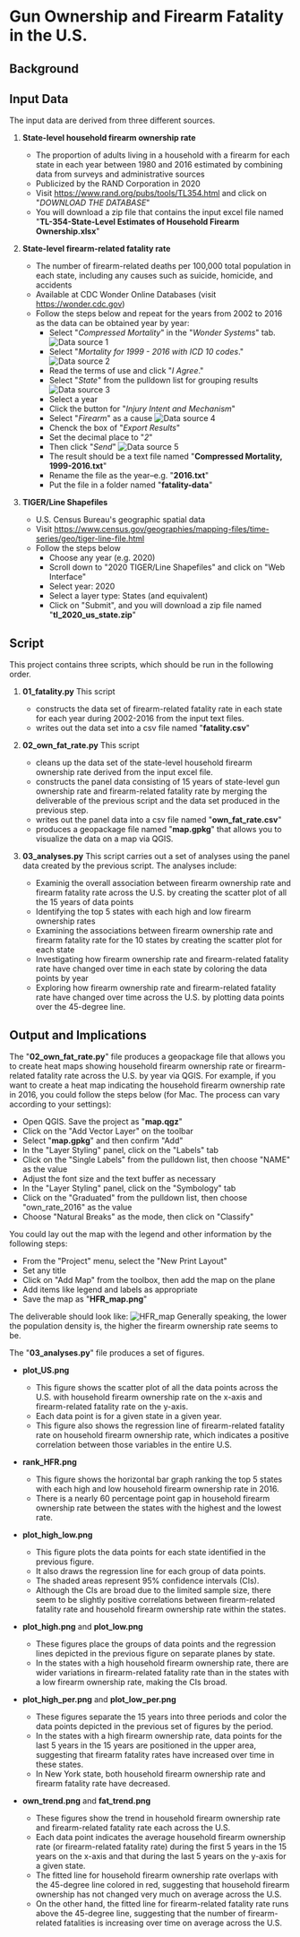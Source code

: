 # Gun Ownership and Firearm Fatality in the U.S.

## Background


## Input Data

The input data are derived from three different sources.
1. **State-level household firearm ownership rate**
    - The proportion of adults living in a household with a firearm for each state in each year between 1980 and 2016 estimated by combining data from surveys and administrative sources
    - Publicized by the RAND Corporation in 2020
    - Visit https://www.rand.org/pubs/tools/TL354.html and click on "*DOWNLOAD THE DATABASE*"
    - You will download a zip file that contains the input excel file named "**TL-354-State-Level Estimates of Household Firearm Ownership.xlsx**"

2. **State-level firearm-related fatality rate**
    - The number of firearm-related deaths per 100,000 total population in each state, including any causes such as suicide, homicide, and accidents
    - Available at CDC Wonder Online Databases (visit https://wonder.cdc.gov)
    - Follow the steps below and repeat for the years from 2002 to 2016 as the data can be obtained year by year:
        - Select "*Compressed Mortality*" in the "*Wonder Systems*" tab.
        ![Data source 1](Data-source/Data-source_1.png)
        - Select "*Mortality for 1999 - 2016 with ICD 10 codes*."
        ![Data source 2](Data-source/Data-source_2.png)
        - Read the terms of use and click "*I Agree*."
        - Select "*State*" from the pulldown list for grouping results
        ![Data source 3](Data-source/Data-source_3.png)
        - Select a year
        - Click the button for "*Injury Intent and Mechanism*"
        - Select "*Firearm*" as a cause
        ![Data source 4](Data-source/Data-source_4.png)
        - Chenck the box of "*Export Results*"
        - Set the decimal place to "*2*"
        - Then click "*Send*"
        ![Data source 5](Data-source/Data-source_5.png)
        - The result should be a text file named "**Compressed Mortality, 1999-2016.txt**"
        - Rename the file as the year–e.g. "**2016.txt**"
        - Put the file in a folder named "**fatality-data**"

3. **TIGER/Line Shapefiles**
    - U.S. Census Bureau's geographic spatial data
    - Visit https://www.census.gov/geographies/mapping-files/time-series/geo/tiger-line-file.html
    - Follow the steps below
        - Choose any year (e.g. 2020)
        - Scroll down to "2020 TIGER/Line Shapefiles" and click on "Web Interface"
        - Select year: 2020
        - Select a layer type: States (and equivalent)
        - Click on "Submit", and you will download a zip file named "**tl_2020_us_state.zip**"

## Script

This project contains three scripts, which should be run in the following order.
1. **01_fatality.py**
    This script 
    - constructs the data set of firearm-related fatality rate in each state for each year during 2002-2016 from the input text files.
    - writes out the data set into a csv file named "**fatality.csv**"

2. **02_own_fat_rate.py**
    This script
    - cleans up the data set of the state-level household firearm ownership rate derived from the input excel file.
    - constructs the panel data consisting of 15 years of state-level gun ownership rate and firearm-related fatality rate by merging the deliverable of the previous script and the data set produced in the previous step.
    - writes out the panel data into a csv file named "**own_fat_rate.csv**"
    - produces a geopackage file named "**map.gpkg**" that allows you to visualize the data on a map via QGIS.

3. **03_analyses.py**
    This script carries out a set of analyses using the panel data created by the previous script. The analyses include:
    - Examinig the overall association between firearm ownership rate and firearm fatality rate across the U.S. by creating the scatter plot of all the 15 years of data points
    - Identifying the top 5 states with each high and low firearm ownership rates
    - Examining the associations between firearm ownership rate and firearm fatality rate for the 10 states by creating the scatter plot for each state
    - Investigating how firearm ownership rate and firearm-related fatality rate have changed over time in each state by coloring the data points by year
    - Exploring how firearm ownership rate and firearm-related fatality rate have changed over time across the U.S. by plotting data points over the 45-degree line.

## Output and Implications

The "**02_own_fat_rate.py**" file produces a geopackage file that allows you to create heat maps showing household firearm ownership rate or firearm-related fatality rate across the U.S. by year via QGIS. For example, if you want to create a heat map indicating the household firearm ownership rate in 2016, you could follow the steps below (for Mac. The process can vary according to your settings):
- Open QGIS. Save the project as "**map.qgz**"
- Click on the "Add Vector Layer" on the toolbar
- Select "**map.gpkg**" and then confirm "Add"
- In the "Layer Styling" panel, click on the "Labels" tab
- Click on the "Single Labels" from the pulldown list, then choose "NAME" as the value
- Adjust the font size and the text buffer as necessary
- In the "Layer Styling" panel, click on the "Symbology" tab
- Click on the "Graduated" from the pulldown list, then choose "own_rate_2016" as the value
- Choose "Natural Breaks" as the mode, then click on "Classify"

You could lay out the map with the legend and other information by the following steps:
- From the "Project" menu, select the "New Print Layout"
- Set any title
- Click on "Add Map" from the toolbox, then add the map on the plane
- Add items like legend and labels as appropriate
- Save the map as "**HFR_map.png**"

The deliverable should look like:
![HFR_map](HFR_map.png)
Generally speaking, the lower the population density is, the higher the firearm ownership rate seems to be.

The "**03_analyses.py**" file produces a set of figures.
- **plot_US.png**
    - This figure shows the scatter plot of all the data points across the U.S. with household firearm ownership rate on the x-axis and firearm-related fatality rate on the y-axis. 
    - Each data point is for a given state in a given year. 
    - This figure also shows the regression line of firearm-related fatality rate on household firearm ownership rate, which indicates a positive correlation between those variables in the entire U.S.

- **rank_HFR.png**
    - This figure shows the horizontal bar graph ranking the top 5 states with each high and low household firearm ownership rate in 2016. 
    - There is a nearly 60 percentage point gap in household firearm ownership rate between the states with the highest and the lowest rate.

- **plot_high_low.png**
    - This figure plots the data points for each state identified in the previous figure. 
    - It also draws the regression line for each group of data points. 
    - The shaded areas represent 95% confidence intervals (CIs). 
    - Although the CIs are broad due to the limited sample size, there seem to be slightly positive correlations between firearm-related fatality rate and household firearm ownership rate within the states.

- **plot_high.png** and **plot_low.png**
    - These figures place the groups of data points and the regression lines depicted in the previous figure on separate planes by state.
    - In the states with a high household firearm ownership rate, there are wider variations in firearm-related fatality rate than in the states with a low firearm ownership rate, making the CIs broad.

- **plot_high_per.png** and **plot_low_per.png**
    - These figures separate the 15 years into three periods and color the data points depicted in the previous set of figures by the period.
    - In the states with a high firearm ownership rate, data points for the last 5 years in the 15 years are positioned in the upper area, suggesting that firearm fatality rates have increased over time in these states.
    - In New York state, both household firearm ownership rate and firearm fatality rate have decreased.

- **own_trend.png** and **fat_trend.png**
    - These figures show the trend in household firearm ownership rate and firearm-related fatality rate each across the U.S.
    - Each data point indicates the average household firearm ownership rate (or firearm-related fatality rate) during the first 5 years in the 15 years on the x-axis and that during the last 5 years on the y-axis for a given state.
    - The fitted line for household firearm ownership rate overlaps with the 45-degree line colored in red, suggesting that household firearm ownership has not changed very much on average across the U.S.
    - On the other hand, the fitted line for firearm-related fatality rate runs above the 45-degree line, suggesting that the number of firearm-related fatalities is increasing over time on average across the U.S.